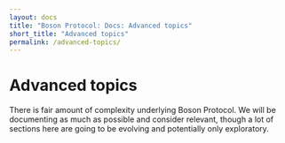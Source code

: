 ```yaml
---
layout: docs
title: "Boson Protocol: Docs: Advanced topics"
short_title: "Advanced topics"
permalink: /advanced-topics/
---
```


# Advanced topics

There is fair amount of complexity underlying Boson Protocol. We will be
documenting as much as possible and consider relevant, though a lot of sections
here are going to be evolving and potentially only exploratory.
